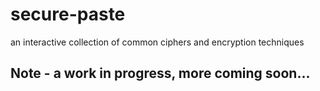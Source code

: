 # secure-paste

an interactive collection of common ciphers and encryption techniques

## Note - a work in progress, more coming soon...